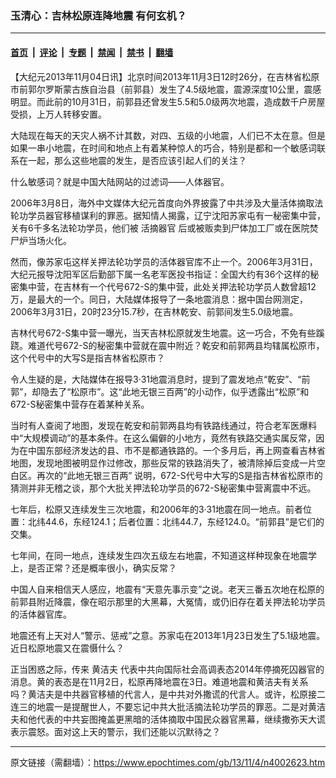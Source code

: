 ### 玉清心：吉林松原连降地震 有何玄机？

---

#### [首页](../../../..?n4002623) &nbsp;|&nbsp; [评论](../../../../../epoch-comment?n4002623) &nbsp;|&nbsp; [专题](../../../../../epoch-special?n4002623) &nbsp;|&nbsp; [禁闻](../../../../../epoch-news?n4002623) &nbsp;|&nbsp; [禁书](../../../../../books?n4002623) &nbsp;|&nbsp; [翻墙](https://github.com/gfw-breaker/nogfw/blob/master/README.md?n4002623)


<div class="post_content" id="artbody" itemprop="articleBody">
 <!-- article content begin -->
 <p>
  【大纪元2013年11月04日讯】北京时间2013年11月3日12时26分，在吉林省松原市前郭尔罗斯蒙古族自治县（前郭县）发生了4.5级地震，震源深度10公里，震感明显。而此前的10月31日，前郭县还曾发生5.5和5.0级两次地震，造成数千户房屋受损，上万人转移安置。
 </p>
 <p>
  大陆现在每天的天灾人祸不计其数，对四、五级的小地震，人们已不太在意。但是如果一串小地震，在时间和地点上有着某种惊人的巧合，特别是都和一个敏感词联系在一起，那么这些地震的发生，是否应该引起人们的关注？
 </p>
 <p>
  什么敏感词？就是中国大陆网站的过滤词——人体器官。
 </p>
 <p>
  2006年3月8日，海外中文媒体大纪元首度向外界披露了中共涉及大量活体摘取法轮功学员器官移植谋利的罪恶。据知情人揭露，辽宁沈阳苏家屯有一秘密集中营，关有6千多名法轮功学员，他们被
  <ok href="https://www.epochtimes.com/gb/tag/%E6%B4%BB%E6%91%98%E5%99%A8%E5%AE%98.html">
   活摘器官
  </ok>
  后或被贩卖到尸体加工厂或在医院焚尸炉当场火化。
 </p>
 <p>
  然而，像苏家屯这样关押法轮功学员的活体器官库不止一个。2006年3月31日，大纪元报导沈阳军区后勤部下属一名老军医投书指证：全国大约有36个这样的秘密集中营，在吉林有一个代号672-S的集中营，此处关押法轮功学员人数曾超12万，是最大的一个。同日，大陆媒体报导了一条地震消息：据中国台网测定，2006年3月31日，20时23分15.7秒，在吉林乾安、前郭间发生5.0级地震。
 </p>
 <p>
  吉林代号672-S集中营一曝光，当天吉林松原就发生地震。这一巧合，不免有些蹊跷。难道代号672-S的秘密集中营就在震中附近？乾安和前郭两县均辖属松原市，这个代号中的大写S是指吉林省松原市？
 </p>
 <p>
  令人生疑的是，大陆媒体在报导3‧31地震消息时，提到了震发地点“乾安”、“前郭”，却隐去了“松原市”。这“此地无银三百两”的小动作，似乎透露出“松原”和672-S秘密集中营存在着某种关系。
 </p>
 <p>
  当时有人查阅了地图，发现在乾安和前郭两县均有铁路线通过，符合老军医爆料中“大规模调动”的基本条件。在这么偏僻的小地方，竟然有铁路交通实属反常，因为在中国东部经济发达的县、市不是都通铁路的。一个多月后，再上网查看吉林省地图，发现地图被明显作过修改，那些反常的铁路消失了，被清除掉后变成一片空白区。再次的“此地无银三百两” 说明，672-S代号中大写的S是指吉林省松原市的猜测并非无稽之谈，那个大批关押法轮功学员的672-S秘密集中营离震中不远。
 </p>
 <p>
  七年后，松原又连续发生三次地震，和2006年的3‧31地震在同一地点。前者位置：北纬44.6，东经124.1；后者位置：北纬44.7，东经124.0。“前郭县”是它们的交集。
 </p>
 <p>
  七年间，在同一地点，连续发生四次五级左右地震，不知道这样种现象在地震学上，是否正常？还是概率很小，确实反常？
 </p>
 <p>
  中国人自来相信天人感应，地震有“天意先事示变”之说。老天三番五次地在松原的前郭县附近降震，像在昭示那里的大黑幕，大冤情，或仍旧存在着关押法轮功学员的活体器官库。
 </p>
 <p>
  地震还有上天对人“警示、惩戒”之意。苏家屯在2013年1月23日发生了5.1级地震。近日松原地震又在震慑什么？
 </p>
 <p>
  正当困惑之际，传来
  <ok href="https://www.epochtimes.com/gb/tag/%E9%BB%84%E6%B4%81%E5%A4%AB.html">
   黄洁夫
  </ok>
  代表中共向国际社会高调表态2014年停摘死囚器官的消息。黄的表态是在11月2日，松原再降地震在3日。难道地震和黄洁夫有关系吗？黄洁夫是中共器官移植的代言人，是中共对外撒谎的代言人。或许，松原接二连三的地震一是提醒世人，不要忘记中共大批活摘法轮功学员的罪恶。二是对黄洁夫和他代表的中共妄图掩盖更黑暗的活体摘取中国民众器官黑幕，继续撒弥天大谎表示震怒。面对这上天的警示，我们还能以沉默待之？
 </p>
 <!-- article content end -->
 <div id="below_article_ad">
 </div>
</div>


---

原文链接（需翻墙）：https://www.epochtimes.com/gb/13/11/4/n4002623.htm